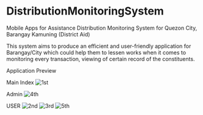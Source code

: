 # DistributionMonitoringSystem

Mobile Apps for Assistance Distribution Monitoring System for Quezon City, Barangay Kamuning (District Aid)

This system aims to produce an efficient and user-friendly application for Barangay/City 
which could help them to lessen works when it comes to monitoring every transaction, 
viewing of certain record of the constituents.

Application Preview

Main Index
![1st](https://user-images.githubusercontent.com/115217805/196229543-8fb0e89f-4cde-4f0f-8d89-2998cebf67d6.png)


Admin
![4th](https://user-images.githubusercontent.com/115217805/196229288-4be3b9fa-5930-4eeb-be21-7508879ef1b6.png)

USER
![2nd](https://user-images.githubusercontent.com/115217805/196229476-631c04c2-5eb5-4d14-8445-9f08fbf12936.png)
![3rd](https://user-images.githubusercontent.com/115217805/196229479-bebe0f51-880e-4965-8d97-17d906ab773f.png)
![5th](https://user-images.githubusercontent.com/115217805/196229486-f6a98c98-fc95-4a4e-91d4-002be6d6d7e0.png)

